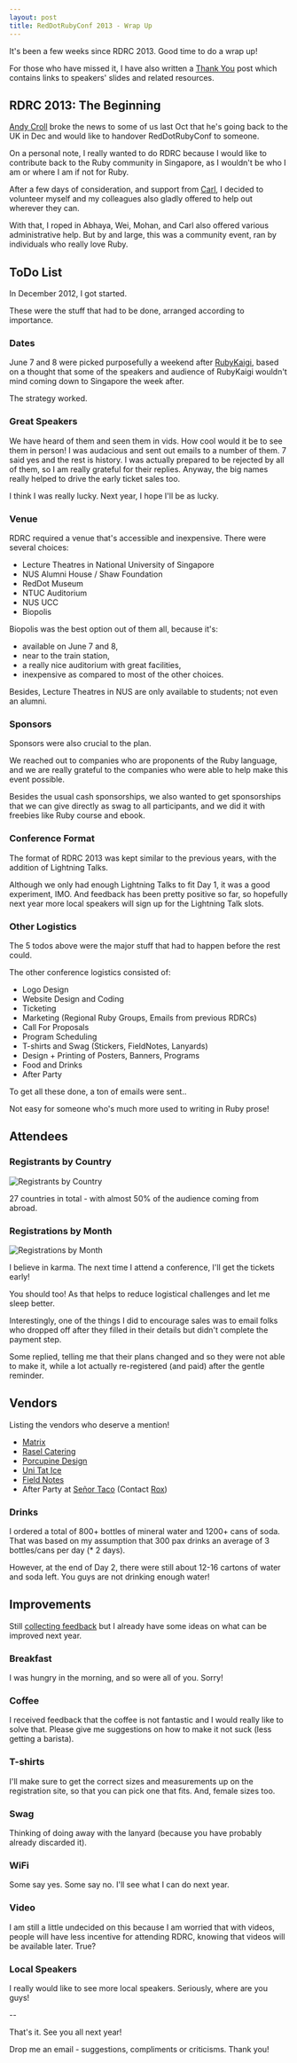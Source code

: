 ```yaml
---
layout: post
title: RedDotRubyConf 2013 - Wrap Up
---
```


It's been a few weeks since RDRC 2013. Good time to do a wrap up!

For those who have missed it, I have also written a
[Thank You](http://winstonyw.com/2013/06/12/reddotrubyconf_2013_-_thank_you/) post which contains links to speakers' slides and related resources.

## RDRC 2013: The Beginning

[Andy Croll](https://twitter.com/andycroll) broke the news to some of us last Oct
that he's going back to the UK in Dec and would like to handover RedDotRubyConf to someone.

On a personal note, I really wanted to do RDRC because I would like to contribute back
to the Ruby community in Singapore, as I wouldn't be who I am or where I am if not for Ruby.

After a few days of consideration, and support from [Carl](https://twitter.com/carlcoryell),
I decided to volunteer myself and my colleagues also gladly offered to help out wherever they can.

With that, I roped in Abhaya, Wei, Mohan, and Carl also offered various administrative help.
But by and large, this was a community event, ran by individuals who really love Ruby.

## ToDo List

In December 2012, I got started.

These were the stuff that had to be done, arranged according to importance.

### Dates
June 7 and 8 were picked purposefully a weekend after [RubyKaigi](http://rubykaigi.org/2013/),
based on a thought that some of the speakers and audience of RubyKaigi wouldn't mind coming down to Singapore the week after.

The strategy worked.

### Great Speakers
We have heard of them and seen them in vids. How cool would it be to see them in person!
I was audacious and sent out emails to a number of them. 7 said yes and the rest is history.
I was actually prepared to be rejected by all of them, so I am really grateful for their replies.
Anyway, the big names really helped to drive the early ticket sales too.

I think I was really lucky. Next year, I hope I'll be as lucky.

### Venue
RDRC required a venue that's accessible and inexpensive.
There were several choices:

- Lecture Theatres in National University of Singapore
- NUS Alumni House / Shaw Foundation
- RedDot Museum
- NTUC Auditorium
- NUS UCC
- Biopolis

Biopolis was the best option out of them all, because it's:

- available on June 7 and 8,
- near to the train station,
- a really nice auditorium with great facilities,
- inexpensive as compared to most of the other choices.

Besides, Lecture Theatres in NUS are only available to students; not even an alumni.

### Sponsors
Sponsors were also crucial to the plan.

We reached out to companies who are proponents of the Ruby language,
and we are really grateful to the companies who were able to help make this event possible.

Besides the usual cash sponsorships, we also wanted to get sponsorships that we can give directly as swag to all participants,
and we did it with freebies like Ruby course and ebook.

### Conference Format
The format of RDRC 2013 was kept similar to the previous years, with the addition of Lightning Talks.

Although we only had enough Lightning Talks to fit Day 1, it was a good experiment, IMO.
And feedback has been pretty positive so far, so hopefully next year more local speakers
will sign up for the Lightning Talk slots.

### Other Logistics
The 5 todos above were the major stuff that had to happen before the rest could.

The other conference logistics consisted of:

- Logo Design
- Website Design and Coding
- Ticketing
- Marketing (Regional Ruby Groups, Emails from previous RDRCs)
- Call For Proposals
- Program Scheduling
- T-shirts and Swag (Stickers, FieldNotes, Lanyards)
- Design + Printing of Posters, Banners, Programs
- Food and Drinks
- After Party

To get all these done, a ton of emails were sent..

Not easy for someone who's much more used to writing in Ruby prose!

## Attendees

### Registrants by Country
![Registrants by Country](/assets/images/rdrc13-registrants_by_country.png)

27 countries in total - with almost 50% of the audience coming from abroad.

### Registrations by Month
![Registrations by Month](/assets/images/rdrc13-registrations_by_month.png)

I believe in karma. The next time I attend a conference, I'll get the tickets early!

You should too! As that helps to reduce logistical challenges and let me sleep better.

Interestingly, one of the things I did to encourage sales was to email folks
who dropped off after they filled in their details but didn't complete the payment step.

Some replied, telling me that their plans changed and so they were not able to make it,
while a lot actually re-registered (and paid) after the gentle reminder.

## Vendors

Listing the vendors who deserve a mention!

- [Matrix](http://www.jtc.gov.sg/Pages/Facilities-Biopolis-Phase1.aspx)
- [Rasel Catering](http://www.rasel.com.sg/)
- [Porcupine Design](https://www.facebook.com/pages/Porcupine-Design/101255343267281)
- [Uni Tat Ice](http://iceman.com.sg/)
- [Field Notes](http://fieldnotesbrand.com/)
- After Party at [Señor Taco](http://www.senortaco.sg/) (Contact [Rox](rotceh@senortaco.sg))

### Drinks
I ordered a total of 800+ bottles of mineral water and 1200+ cans of soda.
That was based on my assumption that 300 pax drinks an average of 3 bottles/cans per day (* 2 days).

However, at the end of Day 2, there were still about 12-16 cartons of water and soda left.
You guys are not drinking enough water!

## Improvements

Still [collecting feedback](http://bit.ly/rdrc13-feedback) but I already have some ideas on what can be improved next year.

### Breakfast
I was hungry in the morning, and so were all of you. Sorry!

### Coffee
I received feedback that the coffee is not fantastic and I would really like to solve that.
Please give me suggestions on how to make it not suck (less getting a barista).

### T-shirts
I'll make sure to get the correct sizes and measurements up on the registration site, so that you can pick one that fits.
And, female sizes too.

### Swag
Thinking of doing away with the lanyard (because you have probably already discarded it).

### WiFi
Some say yes. Some say no. I'll see what I can do next year.

### Video
I am still a little undecided on this because I am worried that with videos,
people will have less incentive for attending RDRC, knowing that videos will be available later. True?

### Local Speakers
I really would like to see more local speakers. Seriously, where are you guys!

--

That's it. See you all next year!

Drop me an email - suggestions, compliments or criticisms. Thank you!



